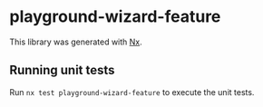 # playground-wizard-feature

This library was generated with [Nx](https://nx.dev).

## Running unit tests

Run `nx test playground-wizard-feature` to execute the unit tests.
